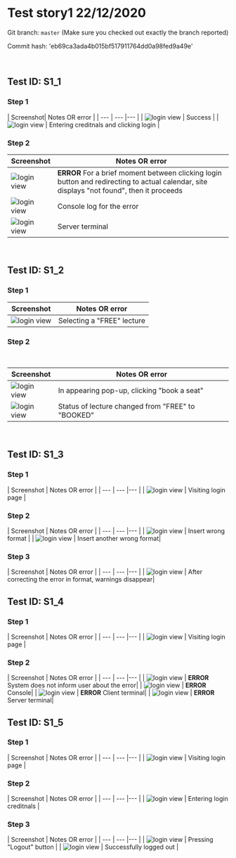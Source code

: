 # Test story1 22/12/2020

Git branch: `master` (Make sure you checked out exactly the branch reported)

Commit hash: 'eb69ca3ada4b015bf517911764dd0a98fed9a49e'

<br>

## Test ID: S1_1

### Step 1

| Screenshot| Notes OR error |
| --- | --- |--- |
| ![login view](./images/S1_1/step1.png) | Success |
| ![login view](./images/S1_1/step2.png) | Entering creditnals and clicking login |



### Step 2

| Screenshot | Notes OR error |
| --- | --- |
| ![login view](./images/S1_1/step2_error.png) | **ERROR** For a brief moment between clicking login button and redirecting to actual calendar, site displays "not found", then it proceeds |
| ![login view](./images/S1_1/Step2_error_console.png) | Console log for the error |
| ![login view](./images/S1_1/Step2_server_terminal.png) | Server terminal |


<br>

## Test ID: S1_2

### Step 1
| Screenshot | Notes OR error |
| --- | --- |
| ![login view](./images/S1_2/step1.png) | Selecting a "FREE" lecture |

### Step 2

<br>

| Screenshot | Notes OR error |
| --- | --- |
| ![login view](./images/S1_2/Step2.png) | In appearing pop-up, clicking "book a seat" |
| ![login view](./images/S1_2/Step2_1.png) | Status of lecture changed from "FREE" to "BOOKED" |

<br>


## Test ID: S1_3

### Step 1

| Screenshot | Notes OR error |
| --- | --- |--- |
| ![login view](./images/S1_3/Step1.png) | Visiting login page |



### Step 2

| Screenshot | Notes OR error |
| --- | --- |--- |
| ![login view](./images/S1_3/Step2_1.png) | Insert wrong format |
| ![login view](./images/S1_3/Step2_2.png) | Insert another wrong format|


### Step 3

| Screenshot | Notes OR error |
| --- | --- |--- |
| ![login view](./images/S1_3/Step3.png) | After correcting the error in format, warnings disappear|


## Test ID: S1_4

### Step 1

| Screenshot | Notes OR error |
| --- | --- |--- |
| ![login view](./images/S1_4/Step1.png) | Visiting login page |

### Step 2

| Screenshot | Notes OR error |
| --- | --- |--- |
| ![login view](./images/S1_4/Step2.png) | **ERROR** System does not inform user about the error|
| ![login view](./images/S1_4/Step2_error_console.png) | **ERROR** Console|
| ![login view](./images/S1_4/Step2_error_client_terminal.png) | **ERROR** Client terminal|
| ![login view](./images/S1_4/Step2_error_server_terminal.png) | **ERROR** Server terminal|


## Test ID: S1_5

### Step 1

| Screenshot | Notes OR error |
| --- | --- |--- |
| ![login view](./images/S1_5/Step1_2.png) | Visiting login page |

### Step 2

| Screenshot | Notes OR error |
| --- | --- |--- |
| ![login view](./images/S1_5/Step2_2.png) | Entering login creditnals |

### Step 3

| Screenshot | Notes OR error |
| --- | --- |--- |
| ![login view](./images/S1_5/Step3_1.png) | Pressing "Logout" button |
| ![login view](./images/S1_5/Step3_2.png) | Successfully logged out |